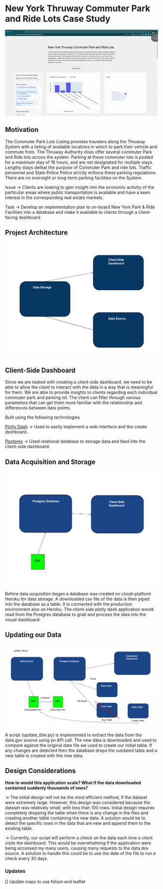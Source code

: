 # New York Thruway Commuter Park and Ride Lots Case Study

![](assets/demo_video.gif)

## Motivation

The Commuter Park Lots Listing provides travelers along the Thruway System with a listing of available locations in which to park their vehicle and commute from. The Thruway Authority does offer several commuter Park and Ride lots across the system. Parking at these commuter lots is posted for a maximum stay of 16 hours, and are not designated for multiple stays. Lengthy stays defeat the purpose of Commuter Park and ride lots. Traffic personnel and State Police Police strictly enforce these parking regulations. There are no overnight or long-term parking facilities on the System.

Issue → Clients are looking to gain insight into the economic activity of the particular areas where public transportation is available and have a keen interest in the corresponding real estate markets.

Task → Develop an implementation plan to on-board New York Park & Ride Facilities into a database and make it available to clients through a client-facing dashboard.

## Project Architecture

![Image 1](assets/layout.png)

## Client-Side Dashboard

Since we are tasked with creating a client-side dashboard, we need to be able to allow the client to interact with the data in a way that is meaningful for them. We are able to provide insights to clients regarding each individual commuter park and parking lot. The client can filter through various parameters that can get them more familiar with the relationship and differences between data points.

Built using the following technologies

[Plotly Dash](https://dash.plot.ly/)  →  Used to easily implement a web interface and the create dashboard.

[Postgres](https://www.postgresql.org/)  → Used relational database to storage data and feed into the client-side dashboard.

## Data Acquisition and Storage

![Image 2](assets/layout1.png)

Before data acquisition began a database was created on cloud-platform Heroku for data storage. A downloaded csv file of the data is then piped into the database as a table. It is connected with the production environment also on Heroku. The client-side plotly dash application would read from the Postgres database to grab and process the data into the visual dashboard.

## Updating our Data

![Image 3](assets/layout2.png)

A script (update_tble.py) is implemented to extract the data from the data.gov source using an API call. The new data is downloaded and used to compare against the original data file we used to create our initial table. If any changes are detected then the database drops the outdated table and a new table is created with the new data. 

## Design Considerations

**How to would this application scale? What if the data downloaded contained suddenly thousands of rows?**

→ The initial design will not be the most efficient method, if the dataset were extremely large. However, this design was considered because the dataset was relatively small, with less than 100 rows. Initial design requires completely dropping the table when there is any change in the files and creating another table containing the new data. A solution would be to detect the specific rows in the data that are new and append them to the existing table.

→ Currently, our script will perform a check on the data each time a client visits the dashboard. This would be overwhelming if the application were being accessed my many users, causing many requests to the data.dov source. A solution to handle this could be to use the date of the file to run a check every 30 days.

### Updates

[] Update maps to use folium and leaflet
